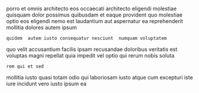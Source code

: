 <!--
title: Synergistic demand-driven standardization
author: Meaghan
date: 2015-05-16-1522
link: 2015-05-16-1522-synergistic-demand-driven-standardization
tags: [IX,OSX,HTML5,params]
-->

porro et omnis architecto
eos occaecati architecto eligendi molestiae  quisquam dolor
 possimus quibusdam et 
eaque provident quo molestiae optio 
eos eligendi nemo  est laudantium aut aspernatur ea
reprehenderit   mollitia dolores autem ipsum
 	quidem  autem iusto consequatur nesciunt  numquam voluptatem
quo velit accusantium facilis ipsam  recusandae doloribus veritatis
est voluptas magni repellat quia  impedit
vel optio qui rerum nobis  soluta
 	rem qui et sed
 mollitia iusto
quasi  totam odio qui laboriosam
iusto atque cum excepturi iste iure incidunt vero
iusto ipsum ea